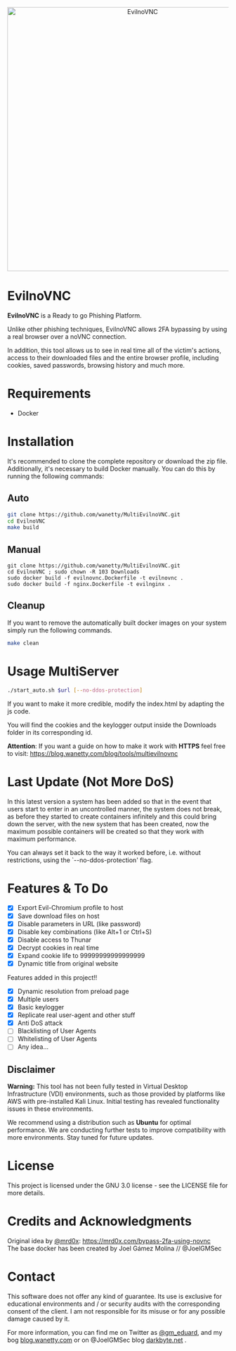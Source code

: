 <p align="center"><img width=600 alt="EvilnoVNC" src="https://github.com/JoelGMSec/EvilnoVNC/blob/main/EvilnoVNC.png"></p>

# EvilnoVNC
**EvilnoVNC** is a Ready to go Phishing Platform. 

Unlike other phishing techniques, EvilnoVNC allows 2FA bypassing by using a real browser over a noVNC connection.

In addition, this tool allows us to see in real time all of the victim's actions, access to their downloaded files and the entire browser profile, including cookies, saved passwords, browsing history and much more.

# Requirements
- Docker


# Installation

It's recommended to clone the complete repository or download the zip file.
Additionally, it's necessary to build Docker manually. You can do this by running the following commands:

## Auto

```bash
git clone https://github.com/wanetty/MultiEvilnoVNC.git
cd EvilnoVNC
make build
```
## Manual

```
git clone https://github.com/wanetty/MultiEvilnoVNC.git
cd EvilnoVNC ; sudo chown -R 103 Downloads
sudo docker build -f evilnovnc.Dockerfile -t evilnovnc .
sudo docker build -f nginx.Dockerfile -t evilnginx .
```

## Cleanup

If you want to remove the automatically built docker images on your system simply run the following commands.

```bash
make clean
```

# Usage MultiServer

```bash
./start_auto.sh $url [--no-ddos-protection]
```

If you want to make it more credible, modify the index.html by adapting the js code.

You will find the cookies and the keylogger output inside the Downloads folder in its corresponding id.

**Attention**: If you want a guide on how to make it work with **HTTPS** feel free to visit: https://blog.wanetty.com/blog/tools/multievilnovnc

# Last Update (Not More DoS)

In this latest version a system has been added so that in the event that users start to enter in an uncontrolled manner, the system does not break, as before they started to create containers infinitely and this could bring down the server, with the new system that has been created, now the maximum possible containers will be created so that they work with maximum performance. 

You can always set it back to the way it worked before, i.e. without restrictions, using the `--no-ddos-protection' flag.

# Features & To Do
- [X] Export Evil-Chromium profile to host
- [X] Save download files on host
- [X] Disable parameters in URL (like password)
- [X] Disable key combinations (like Alt+1 or Ctrl+S)
- [X] Disable access to Thunar
- [X] Decrypt cookies in real time
- [X] Expand cookie life to 99999999999999999
- [X] Dynamic title from original website

Features added in this project!!
- [X] Dynamic resolution from preload page
- [X] Multiple users
- [X] Basic keylogger
- [X] Replicate real user-agent and other stuff
- [X] Anti DoS attack
- [ ] Blacklisting of User Agents
- [ ] Whitelisting of User Agents
- [ ] Any idea...

## Disclaimer

**Warning:** This tool has not been fully tested in Virtual Desktop Infrastructure (VDI) environments, such as those provided by platforms like AWS with pre-installed Kali Linux. Initial testing has revealed functionality issues in these environments.

We recommend using a distribution such as **Ubuntu** for optimal performance. We are conducting further tests to improve compatibility with more environments. Stay tuned for future updates.


# License
This project is licensed under the GNU 3.0 license - see the LICENSE file for more details.


# Credits and Acknowledgments
Original idea by [@mrd0x](https://twitter.com/mrd0x): https://mrd0x.com/bypass-2fa-using-novnc \
The base docker has been created by  Joel Gámez Molina // @JoelGMSec


# Contact
This software does not offer any kind of guarantee. Its use is exclusive for educational environments and / or security audits with the corresponding consent of the client. I am not responsible for its misuse or for any possible damage caused by it.

For more information, you can find me on Twitter as [@gm_eduard](https://twitter.com/gm_eduard/), and my bog [blog.wanetty.com](https://blog.wanetty.com) or on @JoelGMSec blog [darkbyte.net](https://darkbyte.net) .


